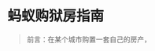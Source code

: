 # 蚂蚁购狱房指南

> 前言：在某个城市购置一套自己的房产，

<!--stackedit_data:
eyJoaXN0b3J5IjpbMTIxMjMyMDM3MSwyNjE0NzMyMzksMTE2MD
I4OTk5Myw4NTY4OTQyNjksMjEzNTAyNTA2MywxODU1NTUyMDYw
XX0=
-->